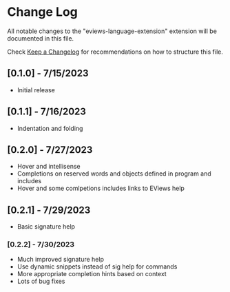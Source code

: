# Change Log

All notable changes to the "eviews-language-extension" extension will be documented in this file.

Check [Keep a Changelog](http://keepachangelog.com/) for recommendations on how to structure this file.

## [0.1.0] - 7/15/2023

- Initial release

## [0.1.1] - 7/16/2023

- Indentation and folding

## [0.2.0] - 7/27/2023

- Hover and intellisense
- Completions on reserved words and objects defined in program and includes
- Hover and some comlpetions includes links to EViews help

## [0.2.1] - 7/29/2023

 - Basic signature help

### [0.2.2] - 7/30/2023

 - Much improved signature help
 - Use dynamic snippets instead of sig help for commands
 - More appropriate completion hints based on context
 - Lots of bug fixes